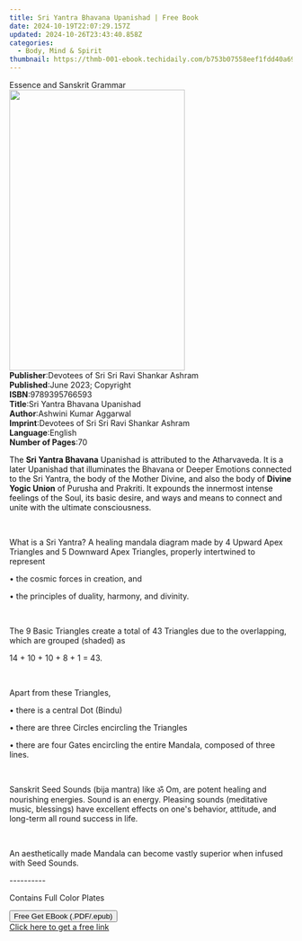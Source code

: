```yaml
---
title: Sri Yantra Bhavana Upanishad | Free Book
date: 2024-10-19T22:07:29.157Z
updated: 2024-10-26T23:43:40.858Z
categories:
  - Body, Mind & Spirit
thumbnail: https://thmb-001-ebook.techidaily.com/b753b07558eef1fdd40a690f8889a4edd8e755d5a108b413f70378a70376d44c.jpg
---
```

<main id="book-container">
  <div class="flex flex-col">
    <div class="book-brief flex-1 py-6 px-4 sm:p-6 md:py-10 md:px-8">
      <!-- brief-->
      <div class="book-brief-main">Essence and Sanskrit Grammar</div>
    </div>
    <div
      class="book-meta-info flex-1 grid gap-4 col-start-1 col-end-3 row-start-1 sm:mb-6 sm:grid-cols-4 lg:gap-6 lg:col-start-2 lg:row-end-6 lg:row-span-6 lg:mb-0"
    >
      <div
        class="book-meta-info-left place-content-center mt-4 p-4 text-sm leading-6 col-start-2 col-span-2 dark:text-slate-400"
      >
        <img
          class="w-full h-500 object-cover rounded-lg sm:h-255 sm:col-span-2 lg:col-span-full"
          src="https://img-001-ebook.techidaily.com/eaf07a89374a6981abfe5e93b4705cab8f6baf0284df7d483f43e7c1365304f8.jpg"
          alt=""
          width="312"
          height="500"
        />
      </div>
      <div
        class="book-meta-info-right mt-2 col-start-1 row-start-2 col-span-3 self-center"
      >
        <!-- meta data  -->
        <div class="flex flex-col px-4 md:px-8">
          <div class="flex-1">
            <strong>Publisher</strong>:<span class="px-2"
              >Devotees of Sri Sri Ravi Shankar Ashram</span
            >
          </div>
          <div class="flex-1">
            <strong>Published</strong>:<span class="px-2"
              >June 2023; Copyright</span
            >
          </div>
          <div class="flex-1">
            <strong>ISBN</strong>:<span class="px-2">9789395766593</span>
          </div>
          <div class="flex-1">
            <strong>Title</strong>:<span class="px-2"
              >Sri Yantra Bhavana Upanishad</span
            >
          </div>
          <div class="flex-1">
            <strong>Author</strong>:<span class="px-2"
              >Ashwini Kumar Aggarwal</span
            >
          </div>
          <div class="flex-1">
            <strong>Imprint</strong>:<span class="px-2"
              >Devotees of Sri Sri Ravi Shankar Ashram</span
            >
          </div>
          <div class="flex-1">
            <strong>Language</strong>:<span class="px-2">English</span>
          </div>
          <div class="flex-1">
            <strong>Number of Pages</strong>:<span class="px-2">70</span>
          </div>
        </div>
      </div>
    </div>
    <div class="book-description flex-1 py-6 px-4 sm:p-6 md:py-10 md:px-8">
      <div class="book-description-main">
        <div accordion-content="" id="description">
          <p>
            <span style="color: rgb(15, 17, 17)">The&nbsp;</span
            ><strong style="color: rgb(15, 17, 17)">Sri Yantra Bhavana</strong
            ><span style="color: rgb(15, 17, 17)"
              >&nbsp;Upanishad is attributed to the Atharvaveda. It is a later
              Upanishad that illuminates the&nbsp;</span
            >Bhavana or Deeper Emotions<span style="color: rgb(15, 17, 17)"
              >&nbsp;connected to the Sri Yantra, the body of the Mother Divine,
              and also the body of&nbsp;</span
            ><strong style="color: rgb(15, 17, 17)">Divine Yogic Union</strong
            ><span style="color: rgb(15, 17, 17)"
              >&nbsp;of Purusha and Prakriti. It expounds the innermost intense
              feelings of the Soul, its basic desire, and ways and means to
              connect and unite with the ultimate consciousness.</span
            >
          </p>
          <p><br /></p>
          <p>
            What is a Sri Yantra? A healing mandala diagram made by 4 Upward
            Apex Triangles and 5 Downward Apex Triangles, properly intertwined
            to represent
          </p>
          <p>• the cosmic forces in creation, and</p>
          <p>• the principles of duality, harmony, and divinity.</p>
          <p><br /></p>
          <p>
            The 9 Basic Triangles create a total of 43 Triangles due to the
            overlapping, which are grouped (shaded) as
          </p>
          <p>14 + 10 + 10 + 8 + 1 = 43.</p>
          <p><br /></p>
          <p>Apart from these Triangles,</p>
          <p>• there is a central Dot (Bindu)</p>
          <p>• there are three Circles encircling the Triangles</p>
          <p>
            • there are four Gates encircling the entire Mandala, composed of
            three lines.
          </p>
          <p><br /></p>
          <p>
            Sanskrit Seed Sounds (bija mantra) like ॐ Om, are potent healing and
            nourishing energies. Sound is an energy. Pleasing sounds (meditative
            music, blessings) have excellent effects on one's behavior,
            attitude, and long-term all round success in life.
          </p>
          <p><br /></p>
          <p>
            An aesthetically made Mandala can become vastly superior when
            infused with Seed Sounds.
          </p>
          <p>----------</p>
          <p>Contains Full Color Plates</p>
        </div>
        <div class="accordion-fader"></div>
      </div>
    </div>
    <div class="book-excerpts flex-1 py-6 px-4 sm:p-6 md:py-10 md:px-8"></div>
    <div
      class="book-about-author flex-1 py-6 px-4 sm:p-6 md:py-10 md:px-8"
    ></div>
    <div class="book-free-get flex-1 py-6 px-4 sm:p-6 md:py-10 md:px-8">
      <button
        id="btn-free-get"
        class="bg-blue-500 hover:bg-blue-700 text-white font-bold py-2 px-4 rounded"
      >
        Free Get EBook (.PDF/.epub)
      </button>
      <div id="countdown-display" class="px-2 text-lg mt-2"></div>
      <a
        id="free-link"
        class="hidden bg-blue-500 hover:bg-blue-700 text-white font-bold py-2 px-4 rounded"
        href="https://www.ebooks.com/en-us/book/210900577/sri-yantra-bhavana-upanishad/ashwini-kumar-aggarwal/"
        target="_blank"
        >Click here to get a free link</a
      >
    </div>
    <script>
      let countdownTime = 0;
      let countdownInterval = null;
      document
        .getElementById('btn-free-get')
        .addEventListener('click', startCountdown);
      function startCountdown() {
        countdownTime = new Date().getTime() + 60000 * 3;
        countdownInterval = setInterval(updateCountdown, 1000);
        document.getElementById('btn-free-get').disabled = true;
        document
          .getElementById('btn-free-get')
          .classList.add('bg-gray-500', 'cursor-not-allowed');
      }
      function updateCountdown() {
        let currentTime = new Date().getTime();
        let timeLeft = countdownTime - currentTime;
        let secondsLeft = Math.floor(timeLeft / 1000);
        document.getElementById('countdown-display').innerHTML =
          `Remaining time: ${secondsLeft} seconds.`;
        if (secondsLeft <= 0) {
          clearInterval(countdownInterval);
          document.getElementById('btn-free-get').classList.add('hidden');
          document.getElementById('free-link').classList.remove('hidden');
          document.getElementById('countdown-display').innerHTML = '';
        }
      }
    </script>
  </div>
</main>

<ins class="adsbygoogle"
      style="display:block"
      data-ad-client="ca-pub-7571918770474297"
      data-ad-slot="8358498916"
      data-ad-format="auto"
      data-full-width-responsive="true"></ins>
    